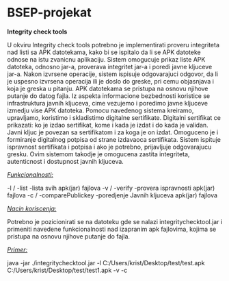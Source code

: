 # BSEP-projekat


<b>Integrity check tools</b>


U okviru Integrity check tools potrebno je implementirati proveru integriteta nad listi sa APK datotekama, kako bi se ispitalo da li se APK datoteke odnose na istu zvanicnu aplikaciju. 
Sistem omogucuje prikaz liste APK datoteka, odnosno jar-a, proverava integritet jar-a i poredi javne kljuceve jar-a. Nakon izvrsene operacije, sistem ispisuje odgovarajuci odgovor, da li je uspesno izvrsena operacija ili je doslo do greske, pri cemu objasnjava i koja je greska u pitanju. APK datotekama se pristupa na osnovu njihove putanje do datog fajla.
Iz aspekta informacione bezbednosti koristice se infrastruktura javnih kljuceva, cime vezujemo i poredimo javne kljuceve izmedju vise APK datoteka. Pomocu navedenog sistema kreiramo, upravljamo, koristimo i skladistimo digitalne sertifikate. Digitalni sertifikat ce prikazati: ko je izdao sertifikat, kome i kada je izdat i do kada je validan. Javni kljuc je povezan sa sertifikatom i za koga je on izdat. Omoguceno je i formiranje digitalnog potpisa od strane izdavaoca sertifikata. Sistem ispituje ispravnost sertifikata i potpisa i ako je potrebno, prijavljuje odgovarajucu gresku. Ovim sistemom takodje je omogucena zastita integriteta, autenticnost i dostupnost javnih kljuceva.


<i><u>Funkcionalnosti:</u></i>

-l / -list	         -lista svih apk(jar) fajlova
-v / -verify         -provera ispravnosti apk(jar) fajlova
-c / -comparePublickey  -poredjenje Javnih kljuceva apk(jar) fajlova


<i><u>Nacin koriscenja:</u></i>

Potrebno je pozicionirati se na datoteku gde se nalazi integritychecktool.jar i primeniti navedene funkcionalnosti nad izapranim apk fajlovima, kojima se pristupa na osnovu njihove putanje do fajla. 


<i><u>Primer:</i></u>

java -jar ./integritychecktool.jar -l C:/Users/krist/Desktop/test/test.apk C:/Users/krist/Desktop/test/test1.apk -v -c